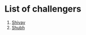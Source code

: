 # List of challengers
1. [Shivay](https://github.com/shivaylamba)
2. [Shubh](https://github.com/shubhrai2811)

